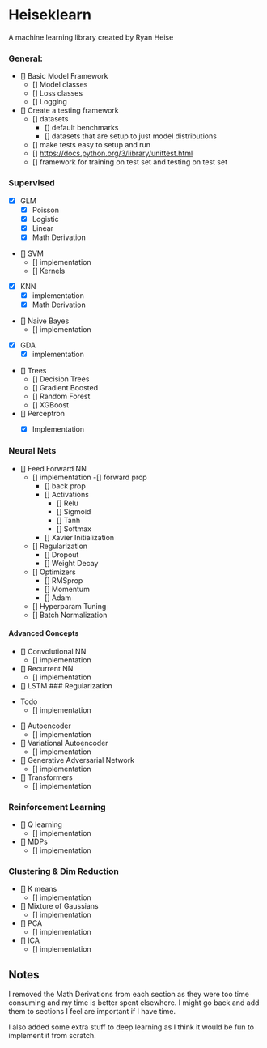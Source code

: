 # Heiseklearn
A machine learning library created by Ryan Heise

### General:
- [] Basic Model Framework
  - [] Model classes
  - [] Loss classes
  - [] Logging
- [] Create a testing framework
  - [] datasets
    - [] default benchmarks
    - [] datasets that are setup to just model distributions
  - [] make tests easy to setup and run
   - [] https://docs.python.org/3/library/unittest.html
  - [] framework for training on test set and testing on test set
 
### Supervised
- [X] GLM
  - [X] Poisson
  - [X] Logistic
  - [X] Linear
  - [X] Math Derivation
- [] SVM
  - [] implementation
  - [] Kernels
- [X] KNN
  - [X] implementation
  - [X] Math Derivation
- [] Naive Bayes
  - [] implementation
- [X] GDA
  - [X] implementation
- [] Trees
  - [] Decision Trees
  - [] Gradient Boosted
  - [] Random Forest
  - [] XGBoost
- [] Perceptron
  - [X] Implementation
  

### Neural Nets
- [] Feed Forward NN
  - [] implementation
    -[] forward prop
    - [] back prop
    - [] Activations
      - [] Relu
      - [] Sigmoid
      - [] Tanh
      - [] Softmax
    - [] Xavier Initialization
  - [] Regularization
    - [] Dropout 
    - [] Weight Decay
  - [] Optimizers
    - [] RMSprop 
    - [] Momentum 
    - [] Adam
  - [] Hyperparam Tuning 
  - [] Batch Normalization 

#### Advanced Concepts
- [] Convolutional NN
  - [] implementation
- [] Recurrent NN
  - [] implementation
- [] LSTM ### Regularization
* Todo
  - [] implementation
- [] Autoencoder
  - [] implementation
- [] Variational Autoencoder
  - [] implementation
- [] Generative Adversarial Network
  - [] implementation
- [] Transformers
  - [] implementation
  

### Reinforcement Learning 
- [] Q learning
  - [] implementation
- [] MDPs
  - [] implementation  

### Clustering & Dim Reduction
- [] K means
  - [] implementation
- [] Mixture of Gaussians
  - [] implementation
- [] PCA
  - [] implementation
- [] ICA
  - [] implementation


## Notes 
I removed the Math Derivations from each section as they were too time consuming and my time is better spent elsewhere. I might go back and add them to sections I feel are important if I have time. 

I also added some extra stuff to deep learning as I think it would be 
fun to implement it from scratch. 



